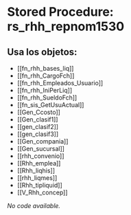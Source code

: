 # Stored Procedure: rs_rhh_repnom1530

## Usa los objetos:
- [[fn_rhh_bases_liq]]
- [[fn_rhh_CargoFch]]
- [[fn_rhh_Empleados_Usuario]]
- [[fn_rhh_IniPerLiq]]
- [[fn_rhh_SueldoFch]]
- [[fn_sis_GetUsuActual]]
- [[Gen_Ccosto]]
- [[Gen_clasif1]]
- [[gen_clasif2]]
- [[gen_clasif3]]
- [[Gen_compania]]
- [[Gen_sucursal]]
- [[rhh_convenio]]
- [[Rhh_emplea]]
- [[Rhh_liqhis]]
- [[rhh_liqmes]]
- [[Rhh_tipliquid]]
- [[V_Rhh_concep]]

*No code available.*
